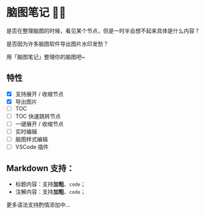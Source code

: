# 脑图笔记 ✍🏻

是否在整理脑图的时候，看见某个节点，但是一时半会想不起来具体是什么内容？

是否因为许多脑图软件导出图片水印发愁？

用「脑图笔记」整理你的脑图吧~

## 特性

- [x] 支持展开 / 收缩节点
- [x] 导出图片
- [ ] TOC
- [ ] TOC 快速跳转节点
- [ ] 一键展开 / 收缩节点
- [ ] 实时编辑
- [ ] 脑图样式编辑
- [ ] VSCode 插件

## Markdown 支持：
- 标题内容：支持**加粗**、`code`；
- 注解内容：支持**加粗**、`code`；

更多语法支持酌情添加中...
